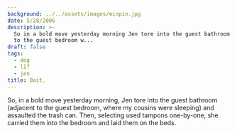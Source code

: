 ```yaml
---
background: ../../assets/images/minpin.jpg
date: 5/28/2006
description: >-
  So in a bold move yesterday morning Jen tore into the guest bathroom adjacent
  to the guest bedroom w...
draft: false
tags:
  - dog
  - lïf
  - jen
title: Bait.
---
```


So, in a bold move yesterday morning, Jen tore into the guest bathroom (adjacent to the guest bedroom, where my cousins were sleeping) and assaulted the trash can. Then, selecting used tampons one-by-one, she carried them into the bedroom and laid them on the beds.

